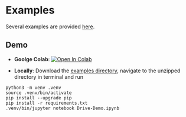 # Examples
Several examples are provided [here](https://github.com/inverted-ai/invertedai/tree/master/examples).
## Demo
- **Goolge Colab**: [![Open In Colab](https://colab.research.google.com/assets/colab-badge.svg)](https://colab.research.google.com/github/inverted-ai/invertedai-drive/blob/develop/examples/Colab-Demo.ipynb)

- **Locally**:  Download the 
<a href="https://minhaskamal.github.io/DownGit/#/home?url=https://github.com/inverted-ai/invertedai/tree/master/examples" target="_blank">examples directory</a>, navigate to the unzipped directory in terminal and run 

```
python3 -m venv .venv
source .venv/bin/activate
pip install --upgrade pip
pip install -r requirements.txt
.venv/bin/jupyter notebook Drive-Demo.ipynb
```



